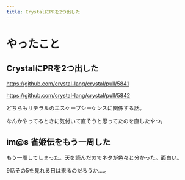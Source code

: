 ```yaml
---
title: CrystalにPRを2つ出した
---
```


# やったこと

## CrystalにPRを2つ出した

https://github.com/crystal-lang/crystal/pull/5841

https://github.com/crystal-lang/crystal/pull/5842

どちらもリテラルのエスケープシーケンスに関係する話。

なんかやってるときに気付いて直そうと思ってたのを直したやつ。

## im@s 雀姫伝をもう一周した

もう一周してしまった。天を読んだのでネタが色々と分かった。面白い。

9話その5を見れる日は来るのだろうか‥‥。
